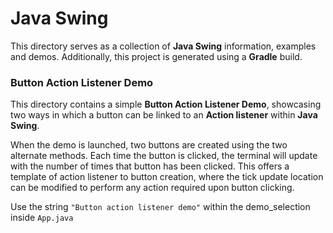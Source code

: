 # Java Swing 

This directory serves as a collection of **Java Swing** information, examples and demos.
Additionally, this project is generated using a **Gradle** build.

### Button Action Listener Demo
This directory contains a simple **Button Action Listener Demo**, showcasing two ways in 
which a button can be linked to an **Action listener** within **Java Swing**. 

When the demo is launched, two buttons are created using the two alternate methods. 
Each time the button is clicked, the terminal will update with the number of times that button has been 
clicked. This offers a template of action listener to button creation, where the tick update location
can be modified to perform any action required upon button clicking.

Use the string `"Button action listener demo"` within the demo_selection inside `App.java`

